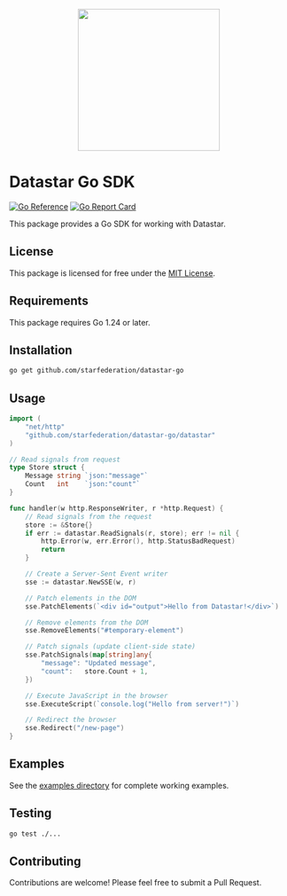 <p align="center"><img width="256" height="256" src="https://data-star.dev/static/images/rocket-animated.gif" style="image-rendering: pixelated;"></p>

# Datastar Go SDK

[![Go Reference](https://pkg.go.dev/badge/github.com/starfederation/datastar-go.svg)](https://pkg.go.dev/github.com/starfederation/datastar-go)
[![Go Report Card](https://goreportcard.com/badge/github.com/starfederation/datastar-go)](https://goreportcard.com/report/github.com/starfederation/datastar-go)

This package provides a Go SDK for working with Datastar.

## License

This package is licensed for free under the [MIT License](LICENSE).

## Requirements

This package requires Go 1.24 or later.

## Installation

```bash
go get github.com/starfederation/datastar-go
```

## Usage

```go
import (
    "net/http"
    "github.com/starfederation/datastar-go/datastar"
)

// Read signals from request
type Store struct {
    Message string `json:"message"`
    Count   int    `json:"count"`
}

func handler(w http.ResponseWriter, r *http.Request) {
    // Read signals from the request
    store := &Store{}
    if err := datastar.ReadSignals(r, store); err != nil {
        http.Error(w, err.Error(), http.StatusBadRequest)
        return
    }

    // Create a Server-Sent Event writer
    sse := datastar.NewSSE(w, r)

    // Patch elements in the DOM
    sse.PatchElements(`<div id="output">Hello from Datastar!</div>`)

    // Remove elements from the DOM
    sse.RemoveElements("#temporary-element")

    // Patch signals (update client-side state)
    sse.PatchSignals(map[string]any{
        "message": "Updated message",
        "count":   store.Count + 1,
    })

    // Execute JavaScript in the browser
    sse.ExecuteScript(`console.log("Hello from server!")`)

    // Redirect the browser
    sse.Redirect("/new-page")
}
```

## Examples

See the [examples directory](cmd/examples) for complete working examples.

## Testing

```bash
go test ./...
```

## Contributing

Contributions are welcome! Please feel free to submit a Pull Request.